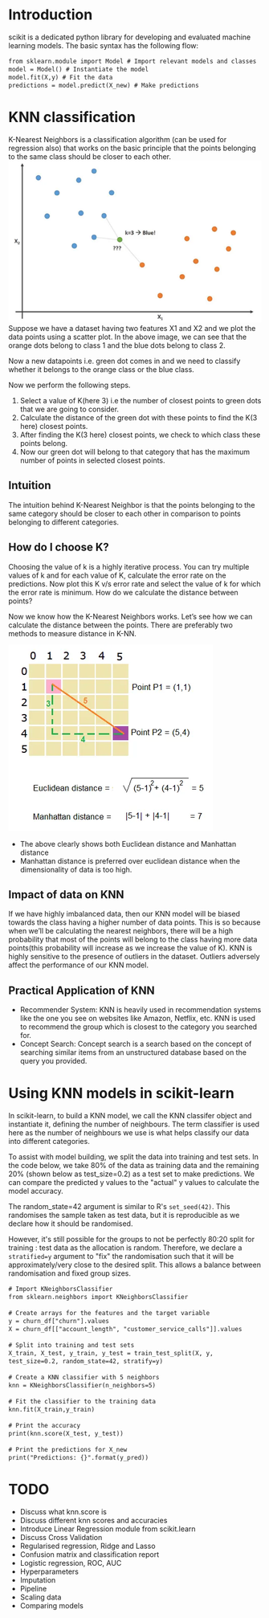 # Introduction
scikit is a dedicated python library for developing and evaluated machine learning models.  The basic syntax has the following flow:
```{python}
from sklearn.module import Model # Import relevant models and classes
model = Model() # Instantiate the model
model.fit(X,y) # Fit the data
predictions = model.predict(X_new) # Make predictions
```

# KNN classification
K-Nearest Neighbors is a classification algorithm (can be used for regression also) that works on the basic principle that the points belonging to the same class should be closer to each other.
![K-Nearest Neighbors](image.png)
Suppose we have a dataset having two features X1 and X2 and we plot the data points using a scatter plot. In the above image, we can see that the orange dots belong to class 1 and the blue dots belong to class 2.

Now a new datapoints i.e. green dot comes in and we need to classify whether it belongs to the orange class or the blue class.

Now we perform the following steps.

1. Select a value of K(here 3) i.e the number of closest points to green dots that we are going to consider.
2. Calculate the distance of the green dot with these points to find the K(3 here) closest points.
3. After finding the K(3 here) closest points, we check to which class these points belong.
4. Now our green dot will belong to that category that has the maximum number of points in selected closest points.

## Intuition

The intuition behind K-Nearest Neighbor is that the points belonging to the same category should be closer to each other in comparison to points belonging to different categories.

## How do I choose K?

Choosing the value of k is a highly iterative process.
You can try multiple values of k and for each value of K, calculate the error rate on the predictions.
Now plot this K v/s error rate and select the value of k for which the error rate is minimum.
How do we calculate the distance between points?

Now we know how the K-Nearest Neighbors works. Let’s see how we can calculate the distance between the points. There are preferably two methods to measure distance in K-NN.

![Euclidean and Manhattan distance](image-1.png)

- The above clearly shows both Euclidean distance and Manhattan distance
- Manhattan distance is preferred over euclidean distance when the dimensionality of data is too high.

## Impact of data on KNN

If we have highly imbalanced data, then our KNN model will be biased towards the class having a higher number of data points. This is so because when we’ll be calculating the nearest neighbors, there will be a high probability that most of the points will belong to the class having more data points(this probability will increase as we increase the value of K).
KNN is highly sensitive to the presence of outliers in the dataset. Outliers adversely affect the performance of our KNN model.

## Practical Application of KNN

- Recommender System: KNN is heavily used in recommendation systems like the one you see on websites like Amazon, Netflix, etc. KNN is used to recommend the group which is closest to the category you searched for.
- Concept Search: Concept search is a search based on the concept of searching similar items from an unstructured database based on the query you provided.

# Using KNN models in scikit-learn
In scikit-learn, to build a KNN model, we call the KNN classifer object and instantiate it, defining the number of neighbours. The term classifier is used here as the number of neighbours we use is what helps classify our data into different categories.

To assist with model building, we split the data into training and test sets. In the code below, we take 80% of the data as training data and the remaining 20% (shown below as test_size=0.2) as a test set to make predictions. We can compare the predicted y values to the "actual" y values to calculate the model accuracy.

The random_state=42 argument is similar to R's `set_seed(42)`. This randomises the sample taken as test data, but it is reproducible as we declare how it should be randomised.

However, it's still possible for the groups to not be perfectly 80:20 split for training : test data as the allocation is random. Therefore, we declare a `stratified=y` argument to "fix" the randomisation such that it will be approximately/very close to the desired split. This allows a balance between randomisation and fixed group sizes.

```{python}
# Import KNeighborsClassifier
from sklearn.neighbors import KNeighborsClassifier

# Create arrays for the features and the target variable
y = churn_df["churn"].values
X = churn_df[["account_length", "customer_service_calls"]].values

# Split into training and test sets
X_train, X_test, y_train, y_test = train_test_split(X, y, test_size=0.2, random_state=42, stratify=y)

# Create a KNN classifier with 5 neighbors
knn = KNeighborsClassifier(n_neighbors=5)

# Fit the classifier to the training data
knn.fit(X_train,y_train)

# Print the accuracy
print(knn.score(X_test, y_test))

# Print the predictions for X_new
print("Predictions: {}".format(y_pred)) 
```

# **TODO**
- Discuss what knn.score is
- Discuss different knn scores and accuracies
- Introduce Linear Regression module from scikit.learn
- Discuss Cross Validation
- Regularised regression, Ridge and Lasso
- Confusion matrix and classification report
- Logistic regression, ROC, AUC
- Hyperparameters
- Imputation
- Pipeline
- Scaling data
- Comparing models